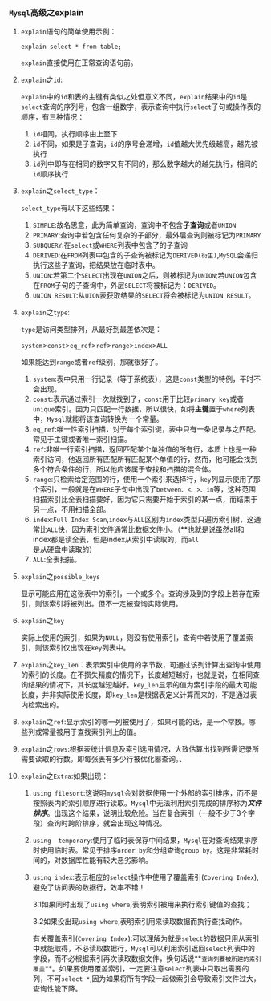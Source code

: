 ### `Mysql`高级之explain ###

1. `explain`语句的简单使用示例：

   ```mysql
   explain select * from table;
   ```

   `explain`直接使用在正常查询语句前。

2. `explain`之`id`:

   `explain`中的`id`和表的主键有类似之处但意义不同，`explain`结果中的`id`是`select`查询的序列号，包含一组数字，表示查询中执行`select`子句或操作表的顺序，有三种情况：

   1. `id`相同，执行顺序由上至下
   2. `id`不同，如果是子查询，`id`的序号会递增，`id`值越大优先级越高，越先被执行
   3. `id`列中即存在相同的数字又有不同的，那么数字越大的越先执行，相同的`id`顺序执行

3. `explain`之`select_type`：

   `select_type`有以下这些结果：

   1. `SIMPLE`:故名思意，此为简单查询，查询中不包含**子查询**或者`UNION`
   2. `PRIMARY`:查询中若包含任何复杂的子部分，最外层查询则被标记为`PRIMARY`
   3. `SUBQUERY`:在`select`或`WHERE`列表中包含了的子查询
   4. `DERIVED`:在`FROM`列表中包含的子查询被标记为`DERIVED(衍生)`,`MySQL`会递归执行这些子查询，把结果放在临时表中。
   5. `UNION`:若第二个`SELECT`出现在`UNION`之后，则被标记为`UNION`;若`UNION`包含在`FROM`子句的子查询中，外层`SELECT`将被标记为：`DERIVED`。
   6. `UNION RESULT`:从`UION`表获取结果的`SELECT`将会被标记为`UNION RESULT`。

4. `explain`之`type`:

   `type`是访问类型排列，从最好到最差依次是：

   `system`>`const`>`eq_ref`>`ref`>`range`>`index`>`ALL`

   如果能达到`range`或者`ref`级别，那就很好了。

   1. `system`:表中只用一行记录（等于系统表），这是`const`类型的特例，平时不会出现。
   2. `const`:表示通过索引一次就找到了，`const`用于比较`primary key`或者`unique`索引。因为只匹配一行数据，所以很快，如将**主键**置于`where`列表中，`Mysql`就能将该查询转换为一个常量。
   3. `eq_ref`:唯一性索引扫描，对于每个索引键，表中只有一条记录与之匹配。常见于主键或者唯一索引扫描。
   4. `ref`:非唯一行索引扫描，返回匹配某个单独值的所有行，本质上也是一种索引访问，他返回所有匹配所有匹配某个单值的行，然而，他可能会找到多个符合条件的行，所以他应该属于查找和扫描的混合体。
   5. `range`:只检索给定范围的行，使用一个索引来选择行，`key`列显示使用了那个索引，一般就是在`WHERE`子句中出现了`between、<、>、in`等，这种范围扫描索引比全表扫描要好，因为它只需要开始于索引的某一点，而结束于另一点，不用扫描全部。
   6. `index`:`Full Index Scan`,`index`与`ALL`区别为`index`类型只遍历索引树，这通常比`ALL`快，因为索引文件通常比数据文件小。（**也就是说虽然all和index都是读全表，但是index从索引中读取的，而`all`是从硬盘中读取的）
   7. `ALL`:全表扫描。

5. `explain`之`possible_keys`

   显示可能应用在这张表中的索引，一个或多个。查询涉及到的字段上若存在索引，则该索引将被列出。但不一定被查询实际使用。

6. `explain`之`key`

   实际上使用的索引，如果为`NULL`，则没有使用索引，查询中若使用了覆盖索引，则该索引仅出现在`key`列表中。

7. `explain`之`key_len`：表示索引中使用的字节数，可通过该列计算出查询中使用的索引的长度。在不损失精度的情况下，长度越短越好，也就是说，在相同查询结果的情况下，其长度越短越好。`key_len`显示的值为索引字段的最大可能长度，并非实际使用长度，即`key_len`是根据表定义计算而来的，不是通过表内检索出的。

8. `explain`之`ref`:显示索引的哪一列被使用了，如果可能的话，是一个常数。哪些列或常量被用于查找索引列上的值。

9. `explain`之`rows`:根据表统计信息及索引选用情况，大致估算出找到所需记录所需要读取的行数。即每张表有多少行被优化器查询。、

10. `explain`之`Extra`:如果出现：

    1. `using filesort`:这说明`mysql`会对数据使用一个外部的索引排序，而不是按照表内的索引顺序进行读取。`Mysql`中无法利用索引完成的排序称为***文件排序***。出现这个结果，说明比较危险。当在复合索引（一般不少于3个字段）查询时跨阶排序，就会出现这种情况。

    2. `using  temporary`:使用了临时表保存中间结果，`Mysql`在对查询结果排序时使用临时表。常见于排序`order by`和分组查询`group by`。这是非常耗时间的，对数据库性能有较大恶劣影响。

    3. `using index`:表示相应的`select`操作中使用了覆盖索引(`Covering Index`),避免了访问表的数据行，效率不错！

       3.1如果同时出现了`using where`,表明索引被用来执行索引键值的查找；

       3.2如果没出现`using where`,表明索引用来读取数据而执行查找动作。

       有关覆盖索引(`Covering Index`):可以理解为就是`select`的数据只用从索引中就能取得，不必读取数据行，`Mysql`可以利用索引返回`select`列表中的字段，而不必根据索引再次读取数据文件，换句话说**`查询列要被所建的索引覆盖`**。如果要使用覆盖索引，一定要注意`select`列表中只取出需要的列，不可`select *`,因为如果将所有字段一起做索引会导致索引文件过大，查询性能下降。

    

    

    

